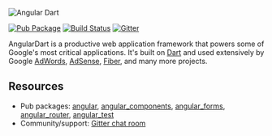 ![Angular Dart](https://raw.githubusercontent.com/dart-lang/angular/master/doc/angulardart-logo.png)

[![Pub Package](https://img.shields.io/pub/v/angular.svg)](https://pub.dev/packages/angular)
[![Build Status](https://travis-ci.org/dart-lang/angular.svg?branch=master)](https://travis-ci.org/dart-lang/angular)
[![Gitter](https://img.shields.io/gitter/room/dart-lang/angular.svg)][Gitter chat room]

AngularDart is a productive web application framework that
powers some of Google's most critical applications.
It's built on [Dart] and used extensively by Google
[AdWords][ad_words], [AdSense][ad_sense], [Fiber][fiber],
and many more projects.

## Resources

 * Pub packages:
   [angular], [angular_components], [angular_forms], [angular_router],
   [angular_test]
 * Community/support: [Gitter chat room]

[ad_sense]: http://news.dartlang.org/2016/10/google-adsense-angular-dart.html
[ad_words]: http://news.dartlang.org/2016/03/the-new-adwords-ui-uses-dart-we-asked.html
[fiber]: http://news.dartlang.org/2015/11/how-google-uses-angular-2-with-dart.html
[Dart]: https://dart.dev/
[angular]: https://pub.dev/packages/angular
[angular_components]: https://pub.dev/packages/angular_components
[angular_forms]: https://pub.dev/packages/angular_forms
[angular_router]: https://pub.dev/packages/angular_router
[angular_test]: https://pub.dev/packages/angular_test
[Gitter chat room]: https://gitter.im/dart-lang/angular
